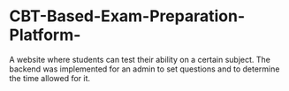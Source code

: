 # CBT-Based-Exam-Preparation-Platform-
A website where students can test their ability on a certain subject. The backend was implemented for an admin to set questions and to determine the time allowed for it.
